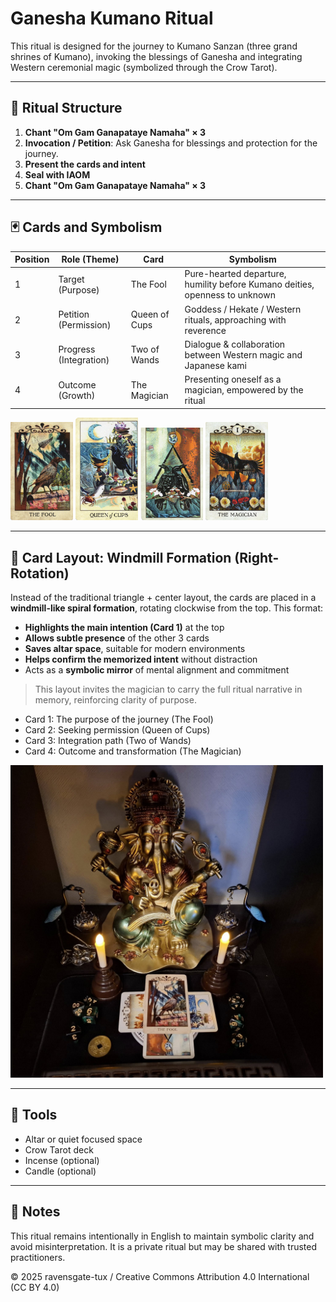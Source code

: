 
# Ganesha Kumano Ritual

This ritual is designed for the journey to Kumano Sanzan (three grand shrines of Kumano), invoking the blessings of Ganesha and integrating Western ceremonial magic (symbolized through the Crow Tarot).

---

## 🪷 Ritual Structure

1. **Chant "Om Gam Ganapataye Namaha" × 3**
2. **Invocation / Petition**: Ask Ganesha for blessings and protection for the journey.
3. **Present the cards and intent**
4. **Seal with IAOM**
5. **Chant "Om Gam Ganapataye Namaha" × 3**

---

## 🃏 Cards and Symbolism

| Position | Role (Theme)       | Card               | Symbolism                                                                 |
|----------|--------------------|--------------------|---------------------------------------------------------------------------|
| 1        | Target (Purpose)    | The Fool           | Pure-hearted departure, humility before Kumano deities, openness to unknown |
| 2        | Petition (Permission) | Queen of Cups      | Goddess / Hekate / Western rituals, approaching with reverence            |
| 3        | Progress (Integration) | Two of Wands     | Dialogue & collaboration between Western magic and Japanese kami          |
| 4        | Outcome (Growth)    | The Magician       | Presenting oneself as a magician, empowered by the ritual                 |

<img src="1_fool.jpg" width="100">
<img src="2_cups-queen.jpg" width="100">
<img src="3_wand-2.jpg" width="100">
<img src="4_magician.jpg" width="100">

---

## 🔻 Card Layout: Windmill Formation (Right-Rotation)

Instead of the traditional triangle + center layout, the cards are placed in a **windmill-like spiral formation**, rotating clockwise from the top. This format:

- **Highlights the main intention (Card 1)** at the top
- **Allows subtle presence** of the other 3 cards
- **Saves altar space**, suitable for modern environments
- **Helps confirm the memorized intent** without distraction
- Acts as a **symbolic mirror** of mental alignment and commitment

> This layout invites the magician to carry the full ritual narrative in memory, reinforcing clarity of purpose.
- Card 1: The purpose of the journey (The Fool)
- Card 2: Seeking permission (Queen of Cups)
- Card 3: Integration path (Two of Wands)
- Card 4: Outcome and transformation (The Magician)

<img src="new_layout.jpg" width="500">

---

## 🧰 Tools

- Altar or quiet focused space
- Crow Tarot deck
- Incense (optional)
- Candle (optional)

---

## 📜 Notes

This ritual remains intentionally in English to maintain symbolic clarity and avoid misinterpretation. It is a private ritual but may be shared with trusted practitioners.

© 2025 ravensgate-tux / Creative Commons Attribution 4.0 International (CC BY 4.0)
